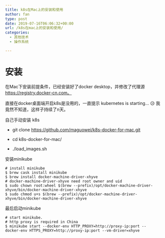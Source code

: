 ```yaml
---
title: k8s在Mac上的安装和使用
author: fan
type: post
date: 2019-07-16T06:06:32+00:00
url: /k8s在mac上的安装和使用/
categories:
  - 其他技术
  - 操作系统

---
```

# 安装

在Mac下安装前提条件，已经安装好了docker desktop，并修改了代理源 https://registry.docker-cn.com。
  
直接在docker桌面端开启k8s是没用的，一直提示 kubernetes is starting… 😥 我竟然不知道，这样子持续了n天。​
  
自己手动安装 k8s

  * git clone https://github.com/maguowei/k8s-docker-for-mac.git</p> 
  * cd k8s-docker-for-mac/

  * ./load_images.sh

安装minikube

<pre><code class="language-sh line-numbers"># install minikube
$ brew cask install minikube
$ brew install docker-machine-driver-xhyve
# docker-machine-driver-xhyve need root owner and uid
$ sudo chown root:wheel $(brew --prefix)/opt/docker-machine-driver-xhyve/bin/docker-machine-driver-xhyve
$ sudo chmod u+s $(brew --prefix)/opt/docker-machine-driver-xhyve/bin/docker-machine-driver-xhyve
</code></pre>

最后启动minikube

<pre><code class="language-sh line-numbers"># start minikube.
# http proxy is required in China
$ minikube start --docker-env HTTP_PROXY=http://proxy-ip:port --docker-env HTTPS_PROXY=http://proxy-ip:port --vm-driver=xhyve
</code></pre>